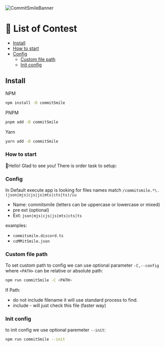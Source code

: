 ![CommitSmileBanner](https://github.com/INeedJobToStartWork/Commit-Smile/assets/97305201/7b18af3e-7472-47f5-99e8-6f97574d2ea7)

# 📜 List of Contest
- [Install](#list-of-contest)
- [How to start](#how-to-start)
- [Config](#config)
  - [Custom file path](#custom-file-path)
  - [Init config](#init-config)

## Install
NPM
```bash copy
npm install -D commitSmile
```
PNPM
```bash copy
pnpm add -D commitSmile
```
Yarn
```bash copy
yarn add -D commitSmile
```

### How to start
👋Hello! Glad to see you! There is order task to setup:

### Config
In Default execute app is looking for files names match `/commitsmile.*\.(json|mjs|cjs|js|mts|cts|ts)/iu`

- Name: commitsmile (letters can be uppercase or lowercase or mixed)
- pre ext (optional) 
- Ext: `json|mjs|cjs|js|mts|cts|ts`

examples:
- `commitsmile.discord.ts`
- `coMMitSmile.json`

### Custom file path
To set custom path to config we can use optional parameter `-C,--config` where `<PATH>` can be relative or absolute path:
```bash copy
npm run commitSmile -C <PATH>
```
If Path:
- do not include filename it will use standard process to find.
- include - will just check this file (faster way)

### Init config
to init config we use optional paremeter `--init`:
```bash copy
npm run commitSmile --init
```

